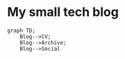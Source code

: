 # My small tech blog


```mermaid
graph TD;
    Blog-->CV;
    Blog-->Archive;
    Blog-->Social
```